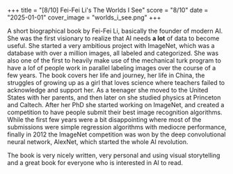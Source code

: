 +++
title = "[8/10] Fei-Fei Li's The Worlds I See"
score = "8/10"
date = "2025-01-01"
cover_image = "worlds_i_see.png"
+++

A short biographical book by Fei-Fei Li, basically the founder of modern AI. She was the first visionary to realize that AI needs **a lot** of data to become useful. She started a very ambitious project with ImageNet, which was a database with over a million images, all labeled and categorized. She was also one of the first to heavily make use of the mechanical turk program to have a lof of people work in parallel labeling images over the course of a few years. The book covers her life and journey, her life in China, the struggles of growing up as a girl that loves science where teachers failed to acknowledge and support her. As a teenager she moved to the United States with her parents, and then later on she studied physics at Princeton and Caltech. After her PhD she started working on ImageNet, and created a competition to have people submit their best image recognition algorithms. While the first few years were a bit disappointing where most of the submissions were simple regression algorithms with mediocre performance, finally in 2012 the ImageNet competition was won by the deep convolutional neural network, AlexNet, which started the whole AI revolution. 

The book is very nicely written, very personal and using visual storytelling and a great book for everyone who is interested in AI to read. 